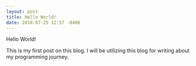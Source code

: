 ```yaml
---
layout: post
title: Hello World!
date: 2018-07-25 12:57 -0400
---
```


Hello World!

This is my first post on this blog. I will be utilizing this blog for writing about my programming journey.
